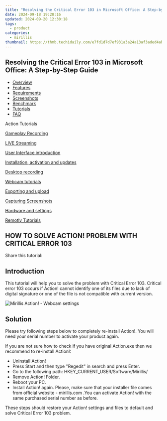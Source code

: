 ```yaml
---
title: "Resolving the Critical Error 103 in Microsoft Office: A Step-by-Step Guide"
date: 2024-09-18 19:28:16
updated: 2024-09-20 12:30:18
tags:
  - product
categories:
  - mirillis
thumbnail: https://thmb.techidaily.com/e7fd1d7d7ef931a3a24a13af3aded4ab35d9331983d1675009edb51b8de0939e.jpg
---
```


## Resolving the Critical Error 103 in Microsoft Office: A Step-by-Step Guide

* [Overview](https://tools.techidaily.com/mirillis/products/)
* [Features](https://tools.techidaily.com/mirillis/products/)
* [Requirements](https://tools.techidaily.com/mirillis/products/)
* [Screenshots](https://tools.techidaily.com/mirillis/products/)
* [Benchmark](https://tools.techidaily.com/mirillis/products/)
* [Tutorials](https://tools.techidaily.com/mirillis/products/)
* [FAQ](https://tools.techidaily.com/mirillis/products/)

Action Tutorials

[Gameplay Recording](https://tools.techidaily.com/mirillis/products/) 

[LIVE Streaming](https://tools.techidaily.com/mirillis/products/) 

[User Interface introduction](https://tools.techidaily.com/mirillis/products/) 

[Installation, activation and updates](https://tools.techidaily.com/mirillis/products/) 

[Desktop recording](https://tools.techidaily.com/mirillis/products/) 

[Webcam tutorials](https://tools.techidaily.com/mirillis/products/) 

[Exporting and upload](https://tools.techidaily.com/mirillis/products/) 

[Capturing Screenshots](https://tools.techidaily.com/mirillis/products/) 

[Hardware and settings](https://tools.techidaily.com/mirillis/products/) 

[Remotly Tutorials](https://remotly.com/tutorials/getting-started-with-remotly-for-windows-pc) 

## HOW TO SOLVE ACTION! PROBLEM WITH CRITICAL ERROR 103

  
 Share this tutorial:

## Introduction

 This tutorial will help you to solve the problem with Critical Error 103\. Critical error 103 occurs if Action! cannot identify one of its files due to lack of digital signature or one of the file is not compatible with current version. 

![Mirillis Action! - Webcam settings](https://mirillis.com/res/old/gfx/tutorials/errors/mirillis-action-critical-error-103.jpg "Action! Webcam Settings") 

## Solution

 Please try following steps below to completely re-install Action!. You will need your serial number to activate your product again.

If you are not sure how to check if you have original Action.exe then we recommend to re-install Action!:

* Uninstall Action!
* Press Start and then type "Regedit" in search and press Enter.
* Go to the following path: HKEY\_CURRENT\_USER/Software/Mirillis/
* Remove Action! Folder.
* Reboot your PC.
* Install Action! again. Please, make sure that your installer file comes from official website - mirillis.com .You can activate Action! with the same purchased serial number as before.
  
These steps should restore your Action! settings and files to default and solve Critical Error 103 problem.

<ins class="adsbygoogle"
     style="display:block"
     data-ad-format="autorelaxed"
     data-ad-client="ca-pub-7571918770474297"
     data-ad-slot="1223367746"></ins>



<ins class="adsbygoogle"
     style="display:block"
     data-ad-client="ca-pub-7571918770474297"
     data-ad-slot="8358498916"
     data-ad-format="auto"
     data-full-width-responsive="true"></ins>
